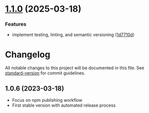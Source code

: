 # [1.1.0](https://github.com/aashari/boilerplate-npm-package/compare/v1.0.6...v1.1.0) (2025-03-18)


### Features

* implement testing, linting, and semantic versioning ([1d7710d](https://github.com/aashari/boilerplate-npm-package/commit/1d7710dfa11fd1cb04ba3c604e9a2eb785652394))

# Changelog

All notable changes to this project will be documented in this file. See [standard-version](https://github.com/conventional-changelog/standard-version) for commit guidelines.

## 1.0.6 (2023-03-18)

* Focus on npm publishing workflow
* First stable version with automated release process
